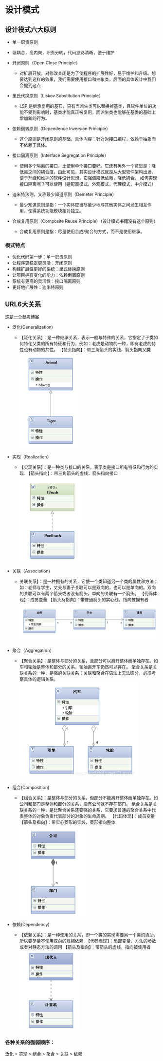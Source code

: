# 设计模式
## 设计模式六大原则
- 单一职责原则
 * 低耦合，高内聚，职责分明，代码思路清晰，便于维护
- 开闭原则（Open Close Principle）
    * 对扩展开放，对修改关闭是为了使程序的扩展性好，易于维护和升级。想要达到这样的效果，我们需要使用接口和抽象类，后面的具体设计中我们会提到这点
- 里氏代换原则（Liskov Substitution Principle）
	* LSP 是继承复用的基石，只有当派生类可以替换掉基类，且软件单位的功能不受到影响时，基类才能真正被复用，而派生类也能够在基类的基础上增加新的行为。
- 依赖倒转原则（Dependence Inversion Principle）
	* 这个原则是开闭原则的基础，具体内容：针对对接口编程，依赖于抽象而不依赖于具体。
- 接口隔离原则（Interface Segregation Principle）
	* 使用多个隔离的接口，比使用单个接口要好。它还有另外一个意思是：降低类之间的耦合度。由此可见，其实设计模式就是从大型软件架构出发、便于升级和维护的软件设计思想，它强调降低依赖，降低耦合。
	如何实现接口隔离呢？可以使用（适配器模式，外观模式，代理模式，中介模式）
- 迪米特法则，又称最少知道原则（Demeter Principle）
	* 最少知道原则是指：一个实体应当尽量少地与其他实体之间发生相互作用，使得系统功能模块相对独立。

- 合成复用原则（Composite Reuse Principle）（设计模式书籍没有这个原则）
	* 合成复用原则是指：尽量使用合成/聚合的方式，而不是使用继承。

### 模式特点
- 优化代码第一步：单一职责原则
- 让程序更稳定更灵活：开闭原则
- 构建扩展性更好的系统：里式替换原则
- 让项目拥有变化的能力：依赖倒置原则
- 系统有更高的灵活性：接口隔离原则
- 更好地扩展性：迪米特原则

## URL6大关系

  [这是一个参考博客](https://www.runoob.com)
 
- 泛化(Generalization)
	* 【泛化关系】：是一种继承关系，表示一般与特殊的关系，它指定了子类如何特化父类的所有特征和行为。例如：老虎是动物的一种，即有老虎的特性也有动物的共性。
		【箭头指向】：带三角箭头的实线，箭头指向父类
		 ![Generalization UML](https://github.com/bxdcpp/DesignPatterns/blob/master/doc/Generalization.png  "Generalization UML")
		 
- 实现（Realization）
	* 【实现关系】：是一种类与接口的关系，表示类是接口所有特征和行为的实现.
       【箭头指向】：带三角箭头的虚线，箭头指向接口
	    ![Realization UML](https://github.com/bxdcpp/DesignPatterns/blob/master/doc/realization.png  "Realization UML")
- 关联（Association)
	* 关联关系】：是一种拥有的关系，它使一个类知道另一个类的属性和方法；如：老师与学生，丈夫与妻子关联可以是双向的，也可以是单向的。双向的关联可以有两个箭头或者没有箭头，单向的关联有一个箭头。
		【代码体现】：成员变量
		【箭头及指向】：带普通箭头的实心线，指向被拥有者
		![Association UML](https://github.com/bxdcpp/DesignPatterns/blob/master/doc/association.png  "Association UML")
- 聚合（Aggregation）
	* 【聚合关系】：是整体与部分的关系，且部分可以离开整体而单独存在。如车和轮胎是整体和部分的关系，轮胎离开车仍然可以存在。
		聚合关系是关联关系的一种，是强的关联关系；关联和聚合在语法上无法区分，必须考察具体的逻辑关系。
		 ![Aggregation UML](https://github.com/bxdcpp/DesignPatterns/blob/master/doc/aggregation.png  "Aggregation UML")
- 组合(Composition)
	*	【组合关系】：是整体与部分的关系，但部分不能离开整体而单独存在。如公司和部门是整体和部分的关系，没有公司就不存在部门。
			组合关系是关联关系的一种，是比聚合关系还要强的关系，它要求普通的聚合关系中代表整体的对象负责代表部分的对象的生命周期。
			【代码体现】：成员变量
			【箭头及指向】：带实心菱形的实线，菱形指向整体
			 ![Composition UML](https://github.com/bxdcpp/DesignPatterns/blob/master/doc/composition.png  "Composition UML")

- 依赖(Dependency)
	*  【依赖关系】：是一种使用的关系，即一个类的实现需要另一个类的协助，所以要尽量不使用双向的互相依赖.
		【代码表现】：局部变量、方法的参数或者对静态方法的调用
		【箭头及指向】：带箭头的虚线，指向被使用者
		 ![Dependency UML](https://github.com/bxdcpp/DesignPatterns/blob/master/doc/dependency.png  "Dependency UML")
### 各种关系的强弱顺序：
泛化 = 实现 > 组合 > 聚合 > 关联 > 依赖
